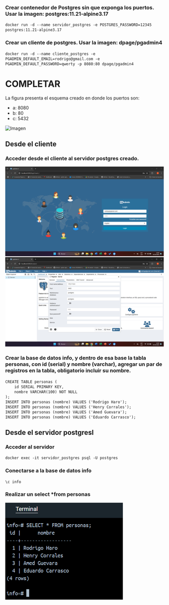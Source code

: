 ### Crear contenedor de Postgres sin que exponga los puertos. Usar la imagen: postgres:11.21-alpine3.17
```
docker run -d --name servidor_postgres -e POSTGRES_PASSWORD=12345 postgres:11.21-alpine3.17
```

### Crear un cliente de postgres. Usar la imagen: dpage/pgadmin4
```
docker run -d --name cliente_postgres -e PGADMIN_DEFAULT_EMAIL=rodrigo@gmail.com -e PGADMIN_DEFAULT_PASSWORD=qwerty -p 8080:80 dpage/pgadmin4
```

# COMPLETAR

La figura presenta el esquema creado en donde los puertos son:
- a: 8080
- b: 80
- c: 5432

![Imagen](img/esquema-ejercicio3.PNG)

## Desde el cliente
### Acceder desde el cliente al servidor postgres creado.
![Imagen](img/pgadminLogin.png)
![Imagen](img/pgadminServer.png)

### Crear la base de datos info, y dentro de esa base la tabla personas, con id (serial) y nombre (varchar), agregar un par de registros en la tabla, obligatorio incluir su nombre.

```
CREATE TABLE personas (
    id SERIAL PRIMARY KEY,
    nombre VARCHAR(100) NOT NULL
);
INSERT INTO personas (nombre) VALUES ('Rodrigo Haro');
INSERT INTO personas (nombre) VALUES ('Henry Corrales');
INSERT INTO personas (nombre) VALUES ('Amed Guevara');
INSERT INTO personas (nombre) VALUES ('Eduardo Carrasco');
```

## Desde el servidor postgresl
### Acceder al servidor
```
docker exec -it servidor_postgres psql -U postgres
```
### Conectarse a la base de datos info
```
\c info
```
### Realizar un select *from personas

![Imagen](img/serverSelect.png)
